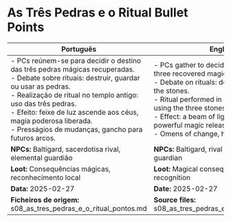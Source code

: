 # As Três Pedras e o Ritual  Bullet Points

| Português                                                                                                                                                                                                                                                                                                                                     | English                                                                                                                                                                                                                                                                                                                |
| --------------------------------------------------------------------------------------------------------------------------------------------------------------------------------------------------------------------------------------------------------------------------------------------------------------------------------------------- | ---------------------------------------------------------------------------------------------------------------------------------------------------------------------------------------------------------------------------------------------------------------------------------------------------------------------- |
| - PCs reúnem-se para decidir o destino das três pedras mágicas recuperadas.<br>- Debate sobre rituais: destruir, guardar ou usar as pedras.<br>- Realização de ritual no templo antigo: uso das três pedras.<br>- Efeito: feixe de luz ascende aos céus, magia poderosa liberada.<br>- Presságios de mudanças, gancho para futuros arcos.<br> | - PCs gather to decide the fate of the three recovered magic stones.<br>- Debate on rituals: destroy, keep, or use the stones.<br>- Ritual performed in ancient temple using the three stones.<br>- Effect: a beam of light rises to the sky, powerful magic released.<br>- Omens of change, hook for future arcs.<br> |
| **NPCs:** Baltigard, sacerdotisa rival, elemental guardião                                                                                                                                                                                                                                                                                    | **NPCs:** Baltigard, rival priestess, elemental guardian                                                                                                                                                                                                                                                               |
| **Loot:** Consequências mágicas, reconhecimento local                                                                                                                                                                                                                                                                                         | **Loot:** Magical consequences, local recognition                                                                                                                                                                                                                                                                      |
| **Data:** 2025-02-27                                                                                                                                                                                                                                                                                                                          | **Date:** 2025-02-27                                                                                                                                                                                                                                                                                                   |
| **Ficheiros de origem:** s08_as_tres_pedras_e_o_ritual_pontos.md                                                                                                                                                                                                                                                                              | **Source files:** s08_as_tres_pedras_e_o_ritual_pontos.md                                                                                                                                                                                                                                                              |


















